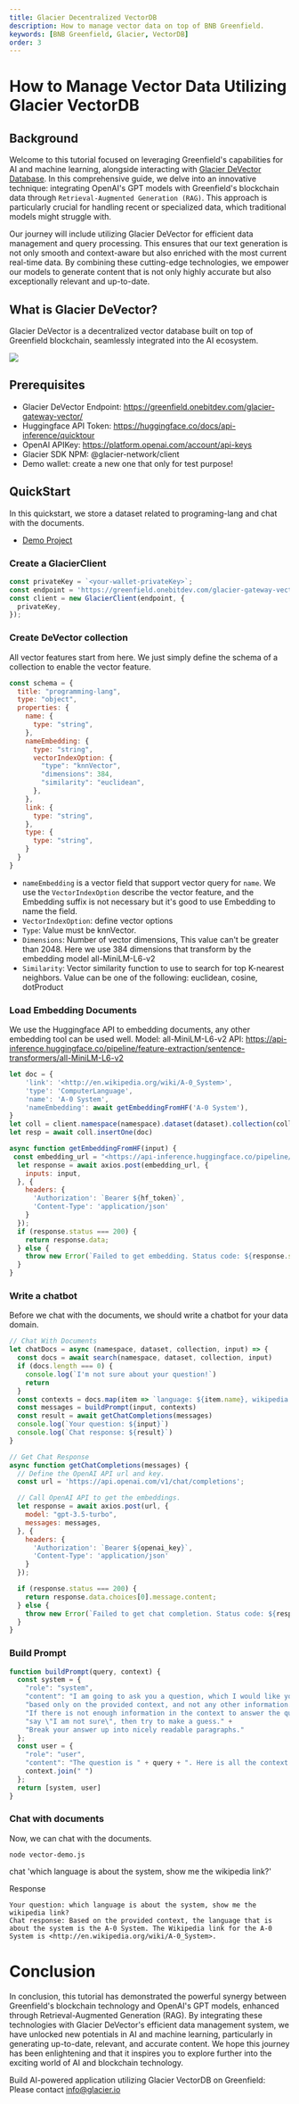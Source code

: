 ```yaml
---
title: Glacier Decentralized VectorDB
description: How to manage vector data on top of BNB Greenfield.
keywords: [BNB Greenfield, Glacier, VectorDB]
order: 3
---
```


# How to Manage Vector Data Utilizing Glacier VectorDB

## Background

Welcome to this tutorial focused on leveraging Greenfield's capabilities for AI and machine learning, alongside interacting with [Glacier DeVector Database](https://www.glacier.io/ai). In this comprehensive guide, we delve into an innovative technique: integrating OpenAI's GPT models with Greenfield's blockchain data through `Retrieval-Augmented Generation (RAG)`. This approach is particularly crucial for handling recent or specialized data, which traditional models might struggle with.

Our journey will include utilizing Glacier DeVector for efficient data management and query processing. This ensures that our text generation is not only smooth and context-aware but also enriched with the most current real-time data. By combining these cutting-edge technologies, we empower our models to generate content that is not only highly accurate but also exceptionally relevant and up-to-date.

## What is Glacier DeVector?

Glacier DeVector is a decentralized vector database built on top of Greenfield blockchain, seamlessly integrated into the AI ecosystem.

![](../../../../static/asset/glacierdb.png)


## Prerequisites
* Glacier DeVector Endpoint: https://greenfield.onebitdev.com/glacier-gateway-vector/
* Huggingface API Token: https://huggingface.co/docs/api-inference/quicktour
* OpenAI APIKey: https://platform.openai.com/account/api-keys
* Glacier SDK NPM: @glacier-network/client
* Demo wallet: create a new one that only for test purpose!

## QuickStart
In this quickstart, we store a dataset related to programing-lang and chat with the documents.

* [Demo Project](https://github.com/Glacier-Labs/devector-demo)

### Create a GlacierClient
```js
const privateKey = `<your-wallet-privateKey>`;
const endpoint = 'https://greenfield.onebitdev.com/glacier-gateway-vector/'
const client = new GlacierClient(endpoint, {
  privateKey,
});
```

### Create DeVector collection
All vector features start from here. We just simply define the schema of a collection to enable the vector feature.
```js
const schema = {
  title: "programming-lang",
  type: "object",
  properties: {
    name: {
      type: "string",
    },
    nameEmbedding: {
      type: "string",
      vectorIndexOption: {
        "type": "knnVector",
        "dimensions": 384,
        "similarity": "euclidean",
      },
    },
    link: {
      type: "string",
    },
    type: {
      type: "string",
    }
  }
}
```

* `nameEmbedding` is a vector field that support vector query for `name`. We use the `VectorIndexOption` describe the vector feature, and the Embedding suffix is not necessary but it's good to use Embedding to name the field.
* `VectorIndexOption`: define vector options
* `Type`: Value must be knnVector.
* `Dimensions`: Number of vector dimensions, This value can't be greater than 2048. Here we use 384 dimensions that transform by the embedding model all-MiniLM-L6-v2
* `Similarity`: Vector similarity function to use to search for top K-nearest neighbors. Value can be one of the following: euclidean, cosine, dotProduct

### Load Embedding Documents
We use the Huggingface API to embedding documents, any other embedding tool can be used well.
Model: all-MiniLM-L6-v2
API: https://api-inference.huggingface.co/pipeline/feature-extraction/sentence-transformers/all-MiniLM-L6-v2

```js
let doc = {
    'link': '<http://en.wikipedia.org/wiki/A-0_System>',
    'type': 'ComputerLanguage',
    'name': 'A-0 System',
    'nameEmbedding': await getEmbeddingFromHF('A-0 System'),
}
let coll = client.namespace(namespace).dataset(dataset).collection(collection)
let resp = await coll.insertOne(doc)

```
```js
async function getEmbeddingFromHF(input) {
 const embedding_url = "<https://api-inference.huggingface.co/pipeline/feature-extraction/sentence-transformers/all-MiniLM-L6-v2>"
  let response = await axios.post(embedding_url, {
    inputs: input,
  }, {
    headers: {
      'Authorization': `Bearer ${hf_token}`,
      'Content-Type': 'application/json'
    }
  });
  if (response.status === 200) {
    return response.data;
  } else {
    throw new Error(`Failed to get embedding. Status code: ${response.status}`);
  }
}

```

### Write a chatbot
Before we chat with the documents, we should write a chatbot for your data domain.

```js
// Chat With Documents
let chatDocs = async (namespace, dataset, collection, input) => {
  const docs = await search(namespace, dataset, collection, input)
  if (docs.length === 0) {
    console.log(`I'm not sure about your question!`)
    return
  }
  const contexts = docs.map(item => `language: ${item.name}, wikipedia link: ${item.link}` )
  const messages = buildPrompt(input, contexts)
  const result = await getChatCompletions(messages)
  console.log(`Your question: ${input}`)
  console.log(`Chat response: ${result}`)
}

// Get Chat Response
async function getChatCompletions(messages) {
  // Define the OpenAI API url and key.
  const url = 'https://api.openai.com/v1/chat/completions';

  // Call OpenAI API to get the embeddings.
  let response = await axios.post(url, {
    model: "gpt-3.5-turbo",
    messages: messages,
  }, {
    headers: {
      'Authorization': `Bearer ${openai_key}`,
      'Content-Type': 'application/json'
    }
  });

  if (response.status === 200) {
    return response.data.choices[0].message.content;
  } else {
    throw new Error(`Failed to get chat completion. Status code: ${response.status}`);
  }
}
```

### Build Prompt

```js
function buildPrompt(query, context) {
  const system = {
    "role": "system",
    "content": "I am going to ask you a question, which I would like you to answer" +
    "based only on the provided context, and not any other information." +
    "If there is not enough information in the context to answer the question," +
    "say \"I am not sure\", then try to make a guess." +
    "Break your answer up into nicely readable paragraphs."
  };
  const user = {
    "role": "user",
    "content": "The question is " + query + ". Here is all the context you have:" +
    context.join(" ")
  };
  return [system, user]
}
```

### Chat with documents
Now, we can chat with the documents.
```
node vector-demo.js
```

chat 'which language is about the system, show me the wikipedia link?'

Response
```
Your question: which language is about the system, show me the wikipedia link?
Chat response: Based on the provided context, the language that is about the system is the A-0 System. The Wikipedia link for the A-0 System is <http://en.wikipedia.org/wiki/A-0_System>.
```

# Conclusion

In conclusion, this tutorial has demonstrated the powerful synergy between Greenfield's blockchain technology and OpenAI's GPT models, enhanced through Retrieval-Augmented Generation (RAG). By integrating these technologies with Glacier DeVector's efficient data management system, we have unlocked new potentials in AI and machine learning, particularly in generating up-to-date, relevant, and accurate content. We hope this journey has been enlightening and that it inspires you to explore further into the exciting world of AI and blockchain technology.


Build AI-powered application utilizing Glacier VectorDB on Greenfield:
Please contact info@glacier.io